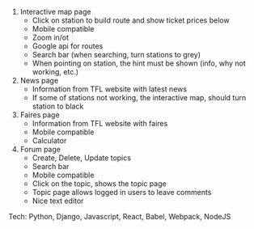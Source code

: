 1.	Interactive map page
    -	Click on station to build route and show ticket prices below
    -	Mobile compatible
    -	Zoom in/ot
    -	Google api for routes
    -	Search bar (when searching, turn stations to grey)
    -	When pointing on station, the hint must be shown (info, why not working, etc.)
2.	News page
    -	Information from TFL website with latest news
    -	If some of stations not working, the interactive map, should turn station to black
3.	Faires page
    -	Information from TFL website with faires
    -	Mobile compatible
    -	Calculator
4.	Forum page
    -	Create, Delete, Update topics
    -	Search bar
    -	Mobile compatible
    -	Click on the topic, shows the topic page
    -	Topic page allows logged in users to leave comments
    -	Nice text editor

Tech: Python, Django, Javascript, React, Babel, Webpack, NodeJS


